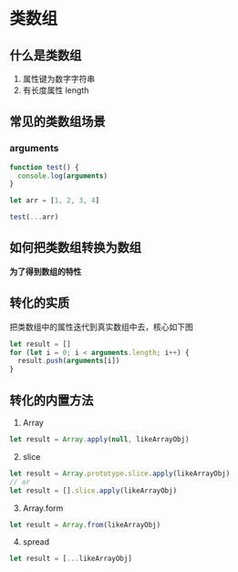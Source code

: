 # 类数组

## 什么是类数组

1. 属性键为数字字符串
2. 有长度属性 length

## 常见的类数组场景

### arguments

```js
function test() {
  console.log(arguments)
}

let arr = [1, 2, 3, 4]

test(...arr)
```

## 如何把类数组转换为数组

**为了得到数组的特性**

## 转化的实质

把类数组中的属性迭代到真实数组中去，核心如下图

```js
let result = []
for (let i = 0; i < arguments.length; i++) {
  result.push(arguments[i])
}
```

## 转化的内置方法

1. Array

```js
let result = Array.apply(null, likeArrayObj)
```

2. slice

```js
let result = Array.prototype.slice.apply(likeArrayObj)
// or
let result = [].slice.apply(likeArrayObj)
```
3. Array.form
```js
let result = Array.from(likeArrayObj)
```

4. spread
```js
let result = [...likeArrayObj]
```